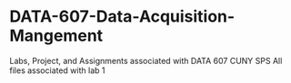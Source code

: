 # DATA-607-Data-Acquisition-Mangement
Labs, Project, and Assignments associated with DATA 607 CUNY SPS 
All files associated with lab 1
